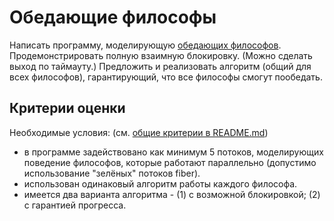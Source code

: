 # Обедающие философы

Написать программу, моделирующую [обедающих философов](https://ru.wikipedia.org/wiki/Задача_об_обедающих_философах). Продемонстрировать полную взаимную блокировку. (Можно сделать выход по таймауту.)
Предложить и реализовать алгоритм (общий для всех философов), гарантирующий, что все философы смогут пообедать.

## Критерии оценки

Необходимые условия:
(см. [общие критерии в README.md](../README.md))
- в программе задействовано как минимум 5 потоков, моделирующих поведение философов, которые работают параллельно (допустимо использование "зелёных" потоков fiber).
- использован одинаковый алгоритм работы каждого философа.
- имеется два варианта алгоритма - (1) с возможной блокировкой; (2) с гарантией прогресса.
